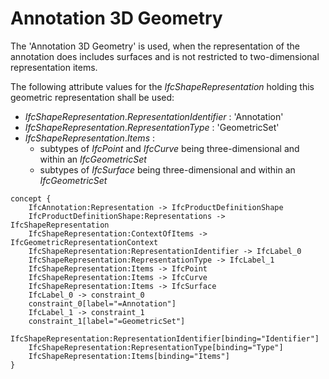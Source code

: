 Annotation 3D Geometry
======================

The 'Annotation 3D Geometry' is used, when the representation of the annotation does includes surfaces and is not restricted to two-dimensional representation items.

The following attribute values for the _IfcShapeRepresentation_ holding this geometric representation shall be used:

*  _IfcShapeRepresentation_._RepresentationIdentifier_ : 'Annotation'
*  _IfcShapeRepresentation_._RepresentationType_ : 'GeometricSet'
* _IfcShapeRepresentation_._Items_ :
    * subtypes of _IfcPoint_ and _IfcCurve_ being three-dimensional and within an _IfcGeometricSet_
    * subtypes of _IfcSurface_ being three-dimensional and within an _IfcGeometricSet_

```
concept {
    IfcAnnotation:Representation -> IfcProductDefinitionShape
    IfcProductDefinitionShape:Representations -> IfcShapeRepresentation
    IfcShapeRepresentation:ContextOfItems -> IfcGeometricRepresentationContext
    IfcShapeRepresentation:RepresentationIdentifier -> IfcLabel_0
    IfcShapeRepresentation:RepresentationType -> IfcLabel_1
    IfcShapeRepresentation:Items -> IfcPoint
    IfcShapeRepresentation:Items -> IfcCurve
    IfcShapeRepresentation:Items -> IfcSurface
    IfcLabel_0 -> constraint_0
    constraint_0[label="=Annotation"]
    IfcLabel_1 -> constraint_1
    constraint_1[label="=GeometricSet"]
    IfcShapeRepresentation:RepresentationIdentifier[binding="Identifier"]
    IfcShapeRepresentation:RepresentationType[binding="Type"]
    IfcShapeRepresentation:Items[binding="Items"]
}
```
